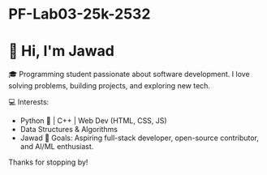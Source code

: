 # PF-Lab03-25k-2532
# 👋 Hi, I'm Jawad

🎓 Programming student passionate about software development. I love solving problems, building projects, and exploring new tech.

💻 Interests:
- Python 🐍 | C++ | Web Dev (HTML, CSS, JS)
- Data Structures & Algorithms
- Jawad
🚀 Goals:
Aspiring full-stack developer, open-source contributor, and AI/ML enthusiast.

Thanks for stopping by!


